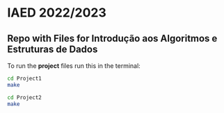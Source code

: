 # IAED 2022/2023

## Repo with Files for Introdução aos Algoritmos e Estruturas de Dados

To run the **project** files run this in the terminal:
```bash
cd Project1
make
```

```bash
cd Project2
make
```